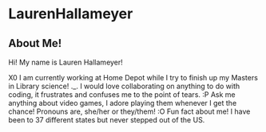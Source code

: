 # LaurenHallameyer
## About Me!
Hi! My name is Lauren Hallameyer!
<Body> X0 I am currently working at Home Depot while I try to finish up my Masters in Library science! 
._. I would love collaborating on anything to do with coding, it frustrates and confuses me to the point of tears. 
:P Ask me anything about video games, I adore playing them whenever I get the chance!
Pronouns are, she/her or they/them!
:O Fun fact about me! I have been to 37 different states but never stepped out of the US. </body>
